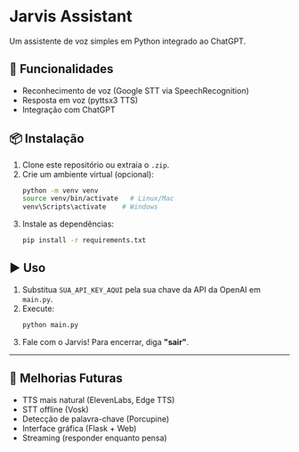 # Jarvis Assistant

Um assistente de voz simples em Python integrado ao ChatGPT.

## 🚀 Funcionalidades
- Reconhecimento de voz (Google STT via SpeechRecognition)
- Resposta em voz (pyttsx3 TTS)
- Integração com ChatGPT

## 📦 Instalação

1. Clone este repositório ou extraia o `.zip`.
2. Crie um ambiente virtual (opcional):
   ```bash
   python -m venv venv
   source venv/bin/activate   # Linux/Mac
   venv\Scripts\activate    # Windows
   ```
3. Instale as dependências:
   ```bash
   pip install -r requirements.txt
   ```

## ▶️ Uso

1. Substitua `SUA_API_KEY_AQUI` pela sua chave da API da OpenAI em `main.py`.
2. Execute:
   ```bash
   python main.py
   ```
3. Fale com o Jarvis! Para encerrar, diga **"sair"**.

---

## 🔮 Melhorias Futuras
- TTS mais natural (ElevenLabs, Edge TTS)
- STT offline (Vosk)
- Detecção de palavra-chave (Porcupine)
- Interface gráfica (Flask + Web)
- Streaming (responder enquanto pensa)
